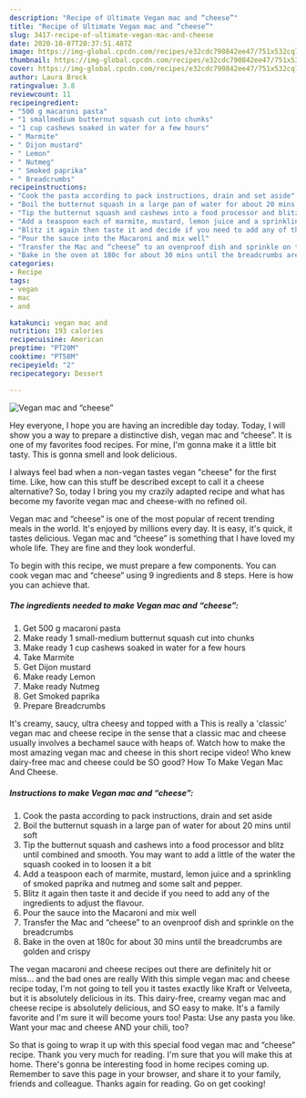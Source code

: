```yaml
---
description: "Recipe of Ultimate Vegan mac and “cheese”"
title: "Recipe of Ultimate Vegan mac and “cheese”"
slug: 3417-recipe-of-ultimate-vegan-mac-and-cheese
date: 2020-10-07T20:37:51.487Z
image: https://img-global.cpcdn.com/recipes/e32cdc790842ee47/751x532cq70/vegan-mac-and-cheese-recipe-main-photo.jpg
thumbnail: https://img-global.cpcdn.com/recipes/e32cdc790842ee47/751x532cq70/vegan-mac-and-cheese-recipe-main-photo.jpg
cover: https://img-global.cpcdn.com/recipes/e32cdc790842ee47/751x532cq70/vegan-mac-and-cheese-recipe-main-photo.jpg
author: Laura Brock
ratingvalue: 3.8
reviewcount: 11
recipeingredient:
- "500 g macaroni pasta"
- "1 smallmedium butternut squash cut into chunks"
- "1 cup cashews soaked in water for a few hours"
- " Marmite"
- " Dijon mustard"
- " Lemon"
- " Nutmeg"
- " Smoked paprika"
- " Breadcrumbs"
recipeinstructions:
- "Cook the pasta according to pack instructions, drain and set aside"
- "Boil the butternut squash in a large pan of water for about 20 mins until soft"
- "Tip the butternut squash and cashews into a food processor and blitz until combined and smooth. You may want to add a little of the water the squash cooked in to loosen it a bit"
- "Add a teaspoon each of marmite, mustard, lemon juice and a sprinkling of smoked paprika and nutmeg and some salt and pepper."
- "Blitz it again then taste it and decide if you need to add any of the ingredients to adjust the flavour."
- "Pour the sauce into the Macaroni and mix well"
- "Transfer the Mac and “cheese” to an ovenproof dish and sprinkle on the breadcrumbs"
- "Bake in the oven at 180c for about 30 mins until the breadcrumbs are golden and crispy"
categories:
- Recipe
tags:
- vegan
- mac
- and

katakunci: vegan mac and 
nutrition: 193 calories
recipecuisine: American
preptime: "PT20M"
cooktime: "PT58M"
recipeyield: "2"
recipecategory: Dessert

---
```



![Vegan mac and “cheese”](https://img-global.cpcdn.com/recipes/e32cdc790842ee47/751x532cq70/vegan-mac-and-cheese-recipe-main-photo.jpg)

Hey everyone, I hope you are having an incredible day today. Today, I will show you a way to prepare a distinctive dish, vegan mac and “cheese”. It is one of my favorites food recipes. For mine, I'm gonna make it a little bit tasty. This is gonna smell and look delicious.

I always feel bad when a non-vegan tastes vegan &#34;cheese&#34; for the first time. Like, how can this stuff be described except to call it a cheese alternative? So, today I bring you my crazily adapted recipe and what has become my favorite vegan mac and cheese-with no refined oil.

Vegan mac and “cheese” is one of the most popular of recent trending meals in the world. It's enjoyed by millions every day. It is easy, it's quick, it tastes delicious. Vegan mac and “cheese” is something that I have loved my whole life. They are fine and they look wonderful.


To begin with this recipe, we must prepare a few components. You can cook vegan mac and “cheese” using 9 ingredients and 8 steps. Here is how you can achieve that.

<!--inarticleads1-->

##### The ingredients needed to make Vegan mac and “cheese”:

1. Get 500 g macaroni pasta
1. Make ready 1 small-medium butternut squash cut into chunks
1. Make ready 1 cup cashews soaked in water for a few hours
1. Take  Marmite
1. Get  Dijon mustard
1. Make ready  Lemon
1. Make ready  Nutmeg
1. Get  Smoked paprika
1. Prepare  Breadcrumbs


It&#39;s creamy, saucy, ultra cheesy and topped with a This is really a &#39;classic&#39; vegan mac and cheese recipe in the sense that a classic mac and cheese usually involves a bechamel sauce with heaps of. Watch how to make the most amazing vegan mac and cheese in this short recipe video! Who knew dairy-free mac and cheese could be SO good? How To Make Vegan Mac And Cheese. 

<!--inarticleads2-->

##### Instructions to make Vegan mac and “cheese”:

1. Cook the pasta according to pack instructions, drain and set aside
1. Boil the butternut squash in a large pan of water for about 20 mins until soft
1. Tip the butternut squash and cashews into a food processor and blitz until combined and smooth. You may want to add a little of the water the squash cooked in to loosen it a bit
1. Add a teaspoon each of marmite, mustard, lemon juice and a sprinkling of smoked paprika and nutmeg and some salt and pepper.
1. Blitz it again then taste it and decide if you need to add any of the ingredients to adjust the flavour.
1. Pour the sauce into the Macaroni and mix well
1. Transfer the Mac and “cheese” to an ovenproof dish and sprinkle on the breadcrumbs
1. Bake in the oven at 180c for about 30 mins until the breadcrumbs are golden and crispy


The vegan macaroni and cheese recipes out there are definitely hit or miss… and the bad ones are really With this simple vegan mac and cheese recipe today, I&#39;m not going to tell you it tastes exactly like Kraft or Velveeta, but it is absolutely delicious in its. This dairy-free, creamy vegan mac and cheese recipe is absolutely delicious, and SO easy to make. It&#39;s a family favorite and I&#39;m sure it will become yours too! Pasta: Use any pasta you like. Want your mac and cheese AND your chili, too? 

So that is going to wrap it up with this special food vegan mac and “cheese” recipe. Thank you very much for reading. I'm sure that you will make this at home. There's gonna be interesting food in home recipes coming up. Remember to save this page in your browser, and share it to your family, friends and colleague. Thanks again for reading. Go on get cooking!
